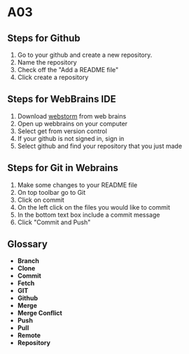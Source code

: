 # A03
## Steps for Github
1. Go to your github and create a new repository.
2. Name the repository
3. Check off the "Add a README file"
4. Click create a repository
## Steps for WebBrains IDE
1. Download [webstorm](https://www.jetbrains.com/webstorm/) from web brains
2. Open up webbrains on your computer
3. Select get from version control 
4. If your github is not signed in, sign in 
5. Select github and find your repository that you just made
## Steps for Git in Webrains
1. Make some changes to your README file
2. On top toolbar go to Git
3. Click on commit
4. On the left click on the files you would like to commit
5. In the bottom text box include a commit message
6. Click "Commit and Push"

## Glossary
* **Branch**
* **Clone**
* **Commit**
* **Fetch**
* **GIT**
* **Github**
* **Merge**
* **Merge Conflict**
* **Push**
* **Pull**
* **Remote**
* **Repository**